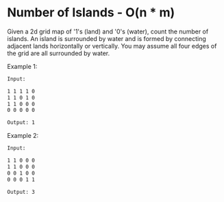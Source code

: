 # Number of Islands - O(n \* m)

Given a 2d grid map of '1's (land) and '0's (water), count the number of islands. An island is surrounded by water and is formed by connecting adjacent lands horizontally or vertically. You may assume all four edges of the grid are all surrounded by water.

Example 1:

```bash
Input:

1 1 1 1 0
1 1 0 1 0
1 1 0 0 0
0 0 0 0 0

Output: 1
```

Example 2:

```bash
Input:

1 1 0 0 0
1 1 0 0 0
0 0 1 0 0
0 0 0 1 1

Output: 3
```
